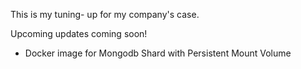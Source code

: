 This is my tuning- up for my company's case.

Upcoming updates coming soon!
- Docker image for Mongodb Shard with Persistent Mount Volume